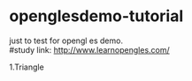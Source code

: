 # openglesdemo-tutorial
just to test  for opengl es demo.</br>
#study link: http://www.learnopengles.com/

1.Triangle
